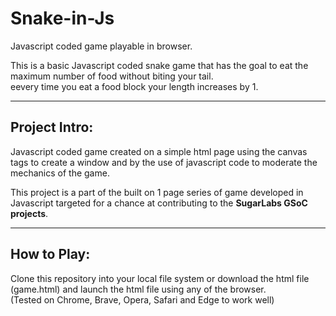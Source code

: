 # Snake-in-Js
Javascript coded game playable in browser.

This is a basic Javascript coded snake game that has the goal to eat the maximum number of food without biting your tail.<br>
eevery time you eat a food block your length increases by 1.

---

## Project Intro:

Javascript coded game created on a simple html page using the canvas tags to create a window and by the use of javascript code to moderate the mechanics of the game.

This project is a part of the built on 1 page series of game developed in Javascript targeted for a chance at contributing to the **SugarLabs GSoC projects**.

---

## How to Play:

Clone this repository into your local file system or download the html file (game.html) and launch the html file using any of the browser. <br>
(Tested on Chrome, Brave, Opera, Safari and Edge to work well)
